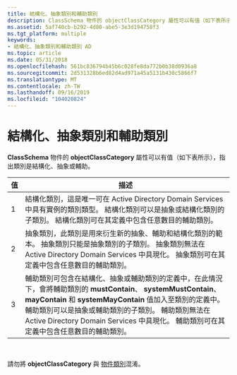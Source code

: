 ```yaml
---
title: 結構化、抽象類別和輔助類別
description: ClassSchema 物件的 objectClassCategory 屬性可以有值（如下表所示），指出類別是結構化、抽象或輔助。
ms.assetid: 5af740cb-b292-4d80-abe5-3e3d194758f3
ms.tgt_platform: multiple
keywords:
- 結構化、抽象類別和輔助類別 AD
ms.topic: article
ms.date: 05/31/2018
ms.openlocfilehash: 561bc836794b45b6c028fe8da772b0b38d0936a8
ms.sourcegitcommit: 2d531328b6ed82d4ad971a45a5131b430c5866f7
ms.translationtype: MT
ms.contentlocale: zh-TW
ms.lasthandoff: 09/16/2019
ms.locfileid: "104020824"
---
```

# <a name="structural-abstract-and-auxiliary-classes"></a>結構化、抽象類別和輔助類別

**ClassSchema** 物件的 **objectClassCategory** 屬性可以有值（如下表所示），指出類別是結構化、抽象或輔助。



| 值 | 描述                                                                                                                                                                                                                                                                                                                                                                                                                                                                                                           |
|-------|-----------------------------------------------------------------------------------------------------------------------------------------------------------------------------------------------------------------------------------------------------------------------------------------------------------------------------------------------------------------------------------------------------------------------------------------------------------------------------------------------------------------------|
| 1     | 結構化類別，這是唯一可在 Active Directory Domain Services 中具有實例的類別類型。 結構化類別可以是抽象或結構化類別的子類別。 結構化類別可在其定義中包含任意數目的輔助類別。                                                                                                                                                                                                                                           |
| 2     | 抽象類別，此類別是用來衍生新的抽象、輔助和結構化類別的範本。 抽象類別只能是抽象類別的子類別。 抽象類別無法在 Active Directory Domain Services 中具現化。 抽象類別可在其定義中包含任意數目的輔助類別。                                                                                                                                                                                   |
| 3     | 輔助類別可包含在結構化、抽象或輔助類別的定義中，在此情況下，會將輔助類別的 **mustContain**、 **systemMustContain**、 **mayContain** 和 **systemMayContain** 值加入至類別的定義中。 輔助類別可以是抽象或輔助類別的子類別。 輔助類別無法在 Active Directory Domain Services 中具現化。 輔助類別可在其定義中包含任意數目的輔助類別。 |



 

請勿將 **objectClassCategory** 與 [物件類別](object-class-and-object-category.md)混淆。

 

 




